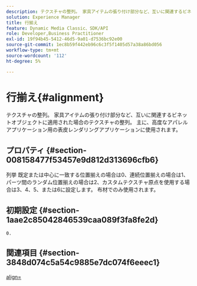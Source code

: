 ```yaml
---
description: テクスチャの整列。 家具アイテムの張り付け部分など、互いに関連するビネットオブジェクトに適用された場合のテクスチャの整列。 主に、高度なアパレルアプリケーション用の表皮レンダリングアプリケーションに使用されます。
solution: Experience Manager
title: 行揃え
feature: Dynamic Media Classic、SDK/API
role: Developer,Business Practitioner
exl-id: 19f94b45-5412-46d5-9a01-d7536bc92e00
source-git-commit: 1ec8b59f442eb96c6c3f5f1405d57a38a86bd056
workflow-type: tm+mt
source-wordcount: '112'
ht-degree: 5%

---
```


# 行揃え{#alignment}

テクスチャの整列。 家具アイテムの張り付け部分など、互いに関連するビネットオブジェクトに適用された場合のテクスチャの整列。 主に、高度なアパレルアプリケーション用の表皮レンダリングアプリケーションに使用されます。

## プロパティ {#section-008158477f53457e9d812d313696cfb6}

列挙 既定または中心に一致する位置揃えの場合は0、連続位置揃えの場合は1、パーツ間のランダム位置揃えの場合は2、カスタムテクスチャ原点を使用する場合は3、4、5、または6に設定します。 布材でのみ使用されます。

## 初期設定 {#section-1aae2c85042846539caa089f3fa8fe2d}

`0.`

## 関連項目 {#section-3848d074c5a54c9885e7dc074f6eeec1}

[align=](../../../../../ir-api/http-protocol/image-rendering-api-ref/c-ir-http-protocol-ref/c-ir-http-protocol-command-reference/r-ir-align.md#reference-4d63baa522ce42f9b15167ba34c5c6a7)
